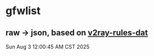 # gfwlist
## raw -> json, based on [v2ray-rules-dat](https://github.com/Loyalsoldier/v2ray-rules-dat)
Sun Aug  3 12:00:45 AM CST 2025

